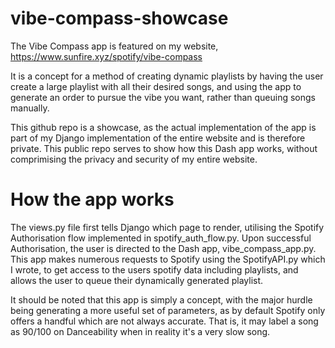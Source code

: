 # vibe-compass-showcase
The Vibe Compass app is featured on my website, https://www.sunfire.xyz/spotify/vibe-compass

It is a concept for a method of creating dynamic playlists by having the user create a large playlist with all their desired songs, and using the app to generate an order to pursue the vibe you want, rather than queuing songs manually.

This github repo is a showcase, as the actual implementation of the app is part of my Django implementation of the entire website and is therefore private. This public repo serves to show how this Dash app works, without comprimising the privacy and security of my entire website.

# How the app works
The views.py file first tells Django which page to render, utilising the Spotify Authorisation flow implemented in spotify_auth_flow.py. Upon successful Authorisation, the user is directed to the Dash app, vibe_compass_app.py.
This app makes numerous requests to Spotify using the SpotifyAPI.py which I wrote, to get access to the users spotify data including playlists, and allows the user to queue their dynamically generated playlist.

It should be noted that this app is simply a concept, with the major hurdle being generating a more useful set of parameters, as by default Spotify only offers a handful which are not always accurate. That is, it may label a song as 90/100 on Danceability when in reality it's a very slow song.
